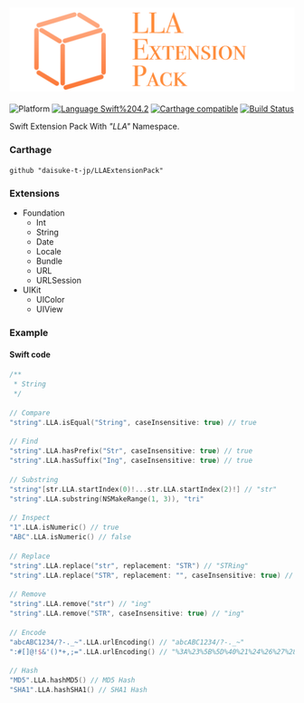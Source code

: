 <img src="https://github.com/daisuke-t-jp/LLAExtensionPack/blob/master/doc/header.png" width="700"></br>
------
![Platform](https://img.shields.io/badge/Platform-iOS%2010.0+-blue.svg)
[![Language Swift%204.2](https://img.shields.io/badge/Language-Swift%204.2-orange.svg)](https://developer.apple.com/swift)
[![Carthage compatible](https://img.shields.io/badge/Carthage-compatible-green.svg)](https://github.com/Carthage/Carthage)
[![Build Status](https://travis-ci.org/daisuke-t-jp/LLAExtensionPack.svg?branch=master)](https://travis-ci.org/daisuke-t-jp/LLAExtensionPack)

Swift Extension Pack With *"LLA"* Namespace.

### Carthage
`github "daisuke-t-jp/LLAExtensionPack"`


### Extensions
- Foundation
  - Int
  - String
  - Date
  - Locale
  - Bundle
  - URL
  - URLSession
- UIKit
  - UIColor
  - UIView


### Example

#### Swift code
```swift
/**
 * String
 */
 
// Compare
"string".LLA.isEqual("String", caseInsensitive: true) // true

// Find
"string".LLA.hasPrefix("Str", caseInsensitive: true) // true
"string".LLA.hasSuffix("Ing", caseInsensitive: true) // true

// Substring
"string"[str.LLA.startIndex(0)!...str.LLA.startIndex(2)!] // "str"
"string".LLA.substring(NSMakeRange(1, 3)), "tri"

// Inspect
"1".LLA.isNumeric() // true
"ABC".LLA.isNumeric() // false

// Replace
"string".LLA.replace("str", replacement: "STR") // "STRing"
"string".LLA.replace("STR", replacement: "", caseInsensitive: true) // "ing"

// Remove
"string".LLA.remove("str") // "ing"
"string".LLA.remove("STR", caseInsensitive: true) // "ing"

// Encode
"abcABC1234/?-._~".LLA.urlEncoding() // "abcABC1234/?-._~"
":#[]@!$&'()*+,;=".LLA.urlEncoding() // "%3A%23%5B%5D%40%21%24%26%27%28%29%2A%2B%2C%3B%3D"

// Hash
"MD5".LLA.hashMD5() // MD5 Hash
"SHA1".LLA.hashSHA1() // SHA1 Hash

```
